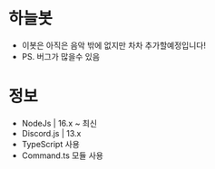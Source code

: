 # 하늘봇
- 이봇은 아직은 음악 밖에 없지만 차차 추가할예정입니다!
- PS. 버그가 많을수 있음

# 정보
- NodeJs | 16.x ~ 최신
- Discord.js | 13.x
- TypeScript 사용
- Command.ts 모듈 사용
